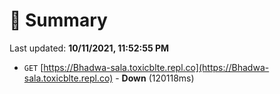 # 📖 Summary
Last updated: **10/11/2021, 11:52:55 PM**

- `GET` [https://Bhadwa-sala.toxicblte.repl.co](https://Bhadwa-sala.toxicblte.repl.co) - **Down** (120118ms)
